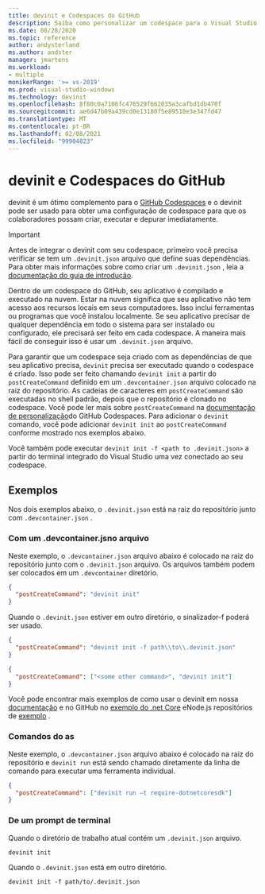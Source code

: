 ```yaml
---
title: devinit e Codespaces do GitHub
description: Saiba como personalizar um codespace para o Visual Studio usando o devinit.
ms.date: 08/28/2020
ms.topic: reference
author: andysterland
ms.author: andster
manager: jmartens
ms.workload:
- multiple
monikerRange: '>= vs-2019'
ms.prod: visual-studio-windows
ms.technology: devinit
ms.openlocfilehash: 8f80c0a7106fc476529f662035a3cafbd1db470f
ms.sourcegitcommit: ae6d47b09a439cd0e13180f5e89510e3e347fd47
ms.translationtype: MT
ms.contentlocale: pt-BR
ms.lasthandoff: 02/08/2021
ms.locfileid: "99904823"
---
```

# <a name="devinit-and-github-codespaces"></a>devinit e Codespaces do GitHub

devinit é um ótimo complemento para o [GitHub Codespaces](https://github.com/features/codespaces) e o devinit pode ser usado para obter uma configuração de codespace para que os colaboradores possam criar, executar e depurar imediatamente.

> [!IMPORTANT]
> Antes de integrar o devinit com seu codespace, primeiro você precisa verificar se tem um `.devinit.json` arquivo que define suas dependências. Para obter mais informações sobre como criar um `.devinit.json` , leia a [documentação do guia de introdução](getting-started-with-devinit.md).

Dentro de um codespace do GitHub, seu aplicativo é compilado e executado na nuvem. Estar na nuvem significa que seu aplicativo não tem acesso aos recursos locais em seus computadores. Isso inclui ferramentas ou programas que você instalou localmente. Se seu aplicativo precisar de qualquer dependência em todo o sistema para ser instalado ou configurado, ele precisará ser feito em cada codespace. A maneira mais fácil de conseguir isso é usar um `.devinit.json` arquivo.

Para garantir que um codespace seja criado com as dependências de que seu aplicativo precisa, `devinit` precisa ser executado quando o codespace é criado. Isso pode ser feito chamando `devinit init` a partir do `postCreateCommand` definido em um `.devcontainer.json` arquivo colocado na raiz do repositório. As cadeias de caracteres em `postCreateCommand` são executadas no shell padrão, depois que o repositório é clonado no codespace. Você pode ler mais sobre `postCreateCommand` na [documentação de personalização](https://docs.github.com/github/developing-online-with-codespaces/configuring-codespaces-for-your-project)do GitHub Codespaces. Para adicionar o `devinit` comando, você pode adicionar `devinit init` ao `postCreateCommand` conforme mostrado nos exemplos abaixo.

Você também pode executar `devinit init -f <path to .devinit.json>` a partir do terminal integrado do Visual Studio uma vez conectado ao seu codespace.

## <a name="examples"></a>Exemplos

Nos dois exemplos abaixo, o `.devinit.json` está na raiz do repositório junto com `.devcontainer.json` .

### <a name="with-a-devcontainerjson-file"></a>Com um .devcontainer.jsno arquivo

Neste exemplo, o `.devcontainer.json` arquivo abaixo é colocado na raiz do repositório junto com o `.devinit.json` arquivo. Os arquivos também podem ser colocados em um `.devcontainer` diretório.

```json
{
  "postCreateCommand": "devinit init"
}
```

Quando o `.devinit.json` estiver em outro diretório, o sinalizador-f poderá ser usado.

```json
{
  "postCreateCommand": "devinit init -f path\\to\\.devinit.json"
}

```

```json
{
  "postCreateCommand": ["<some other command>", "devinit init"]
}
```

Você pode encontrar mais exemplos de como usar o devinit em nossa [documentação](sample-all-tool.md) e no GitHub no [exemplo do .net Core](https://github.com/microsoft/devinit-example-dotnet-core) eNode.js repositórios de [ exemplo](https://github.com/microsoft/devinit-example-nodejs) .

### <a name="as-commands"></a>Comandos do as

Neste exemplo, o `.devcontainer.json` arquivo abaixo é colocado na raiz do repositório e `devinit run` está sendo chamado diretamente da linha de comando para executar uma ferramenta individual.  

```json
{
  "postCreateCommand": ["devinit run –t require-dotnetcoresdk"]
}
```

### <a name="from-a-terminal-prompt"></a>De um prompt de terminal

Quando o diretório de trabalho atual contém um `.devinit.json` arquivo.

```console
devinit init
```

Quando o `.devinit.json` está em outro diretório.

```console
devinit init -f path/to/.devinit.json
```
